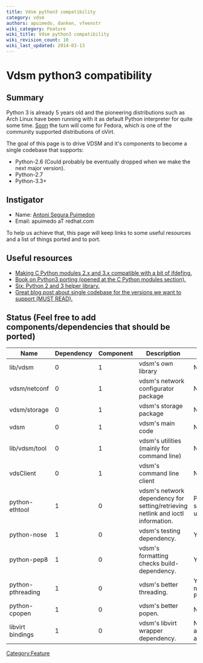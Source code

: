 ```yaml
---
title: Vdsm python3 compatibility
category: vdsm
authors: apuimedo, danken, vfeenstr
wiki_category: Feature
wiki_title: Vdsm python3 compatibility
wiki_revision_count: 10
wiki_last_updated: 2014-03-13
---
```


# Vdsm python3 compatibility

## Summary

Python 3 is already 5 years old and the pioneering distributions such as Arch Linux have been running with it as default Python interpreter for quite some time. [Soon](https://fedoraproject.org/wiki/Changes/Python_3_as_Default) the turn will come for Fedora, which is one of the community supported distributions of oVirt.

The goal of this page is to drive VDSM and it's components to become a single codebase that supports:

*   Python-2.6 (Could probably be eventually dropped when we make the next major version).
*   Python-2.7
*   Python-3.3+

## Instigator

*   Name: [ Antoni Segura Puimedon](User:APuimedo)
*   Email: apuimedo aT redhat.com

To help us achieve that, this page will keep links to some useful resources and a list of things ported and to port.

## Useful resources

*   [Making C Python modules 2.x and 3.x compatible with a bit of ifdefing.](http://docs.python.org/3/howto/cporting.html)
*   [Book on Python3 porting (opened at the C Python modules section).](http://python3porting.com/cextensions.html)
*   [Six: Python 2 and 3 helper library.](http://pythonhosted.org/six/)
*   [Great blog post about single codebase for the versions we want to support (MUST READ).](http://lucumr.pocoo.org/2013/5/21/porting-to-python-3-redux/)

## Status (Feel free to add components/dependencies that should be ported)

| Name              | Dependency | Component | Description                                                                     | Completion                                 |
|-------------------|------------|-----------|---------------------------------------------------------------------------------|--------------------------------------------|
| lib/vdsm          | 0          | 1         | vdsm's own library                                                              | No                                         |
| vdsm/netconf      | 0          | 1         | vdsm's network configurator package                                             | No                                         |
| vdsm/storage      | 0          | 1         | vdsm's storage package                                                          | No                                         |
| vdsm              | 0          | 1         | vdsm's main code                                                                | No                                         |
| lib/vdsm/tool     | 0          | 1         | vdsm's utilities (mainly for command line)                                      | No                                         |
| vdsClient         | 0          | 1         | vdsm's command line client                                                      | No                                         |
| python-ethtool    | 1          | 0         | vdsm's network dependency for setting/retrieving netlink and ioctl information. | Patch submitted upstream                   |
| python-nose       | 1          | 0         | vdsm's testing dependency.                                                      | Yes                                        |
| python-pep8       | 1          | 0         | vdsm's formatting checks build-dependency.                                      | Yes                                        |
| python-pthreading | 1          | 0         | vdsm's better threading.                                                        | Yes (not necessary in Python3)             |
| python-cpopen     | 1          | 0         | vdsm's better popen.                                                            | No                                         |
| libvirt bindings  | 1          | 0         | vdsm's libvirt wrapper dependency.                                              | No (bindings are currently autogenerated). |

<Category:Feature>
